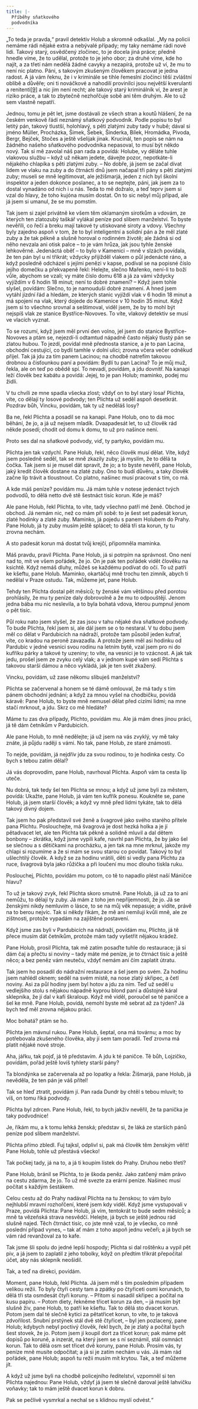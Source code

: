 ```yaml
---
title: |-
  Příběhy sňatkového
  podvodníka
---
```


„To teda je pravda,“ pravil detektiv Holub a skromně odkašlal. „My na policii nemáme rádi nějaké extra a nebývalé případy; my taky nemáme rádi nové lidi. Takový starý, osvědčený zločinec, to je docela jiná práce; předně hnedle víme, že to udělal, protože to je jeho obor; za druhé víme, kde ho najít, a za třetí nám nedělá žádné cavyky a nezapírá, protože už ví, že mu to není nic platno. Páni, s takovým zkušeným člověkem pracovat je jedna radost. A já vám řeknu, že i v kriminále se tihle řemeslní zločinci těší zvláštní oblibě a důvěře; oni ti nováčkové a nahodilí provinilci jsou největší kverulanti a renitenti[\[9\]](./resources/undefined) a nic jim není recht; ale takový starý kriminálník ví, že arest je riziko práce, a tak to zbytečně nezhořčuje sobě ani těm druhým. Ale to už sem vlastně nepatří.

Jednou, tomu je pět let, jsme dostávali ze všech stran a koutů hlášení, že na českém venkově řádí neznámý sňatkový podvodník. Podle popisu to byl letitý pán, takový tlustší, holohlavý, s pěti zlatými zuby tady v hubě; dával si jméno Müller, Procházka, Šimek, Šebek, Šinderka, Bílek, Hromádka, Pivoda, Bergr, Bejček, Stočes a ještě všelijak jinak. Krucinál, ten popis se nám na žádného našeho sňatkového podvodníka nepasoval, to musí být někdo nový. Tak si mě zavolal náš pan rada a povídá: Holube, vy děláte tuhle vlakovou službu – když už někam jedete, dávejte pozor, nepotkáte-li nějakého chlapíka s pěti zlatými zuby. – No dobře, já jsem se začal dívat lidem ve vlaku na zuby a do čtrnácti dnů jsem načapal tři pány s pěti zlatými zuby; museli se mně legitimovat, ale ježíšmarjá, jeden z nich byl školní inspektor a jeden dokonce poslanec, a to se neptejte, páni, jak jsem za to dostal vynadáno od nich i u nás. Teda to mě dožralo, a teď teprv jsem si vzal do hlavy, že toho kujóna musím dostat. On to sic nebyl můj případ, ale já jsem si umanul, že se mu pomstím.

Tak jsem si zajel privátně ke všem těm oklamaným sirotkům a vdovám, ze kterých ten zlatozubý taškář vylákal peníze pod slibem manželství. To byste nevěřili, co řečí a breku mají takové ty utiskované siroty a vdovy. Všechny byly zajedno aspoň v tom, že to byl inteligentní a solidní pán a že měl zlaté zuby a že tak pěkně a slušně horoval o rodinném životě; ale žádná si od něho nevzala ani otisk palce – to je vám hrůza, jak jsou tyhle ženské lehkověrné. Jedenáctá oběť – to bylo v Kamenici – mně v slzách povídala, že ten pán byl u ní třikrát; vždycky přijížděl vlakem o půl jedenácté ráno, a když posledně odcházel s jejími penězi v kapse, podíval se na popisné číslo jejího domečku a překvapeně řekl: Helejte, slečno Mařenko, není-li to boží vůle, abychom se vzali; vy máte číslo domu 618 a já za vámi vždycky vyjíždím v 6 hodin 18 minut; není to dobré znamení? – Když jsem tohle slyšel, povídám: Slečno, to je namouduši dobré znamení. A hned jsem vytáhl jízdní řád a hledám, ze kterých stanic vyjíždí vlak v 6 hodin 18 minut a má spojení na vlak, který dojede do Kamenice v 10 hodin 35 minut. Když jsem si to všechno srovnal a seštimoval, viděl jsem, že by to mohl být nejspíš vlak ze stanice Bystřice-Novoves. To víte, vlakový detektiv se musí ve vlacích vyznat.

To se rozumí, když jsem měl první den volno, jel jsem do stanice Bystřice-Novoves a ptám se, nejezdí-li odtamtud nápadně často nějaký tlustý pán se zlatou hubou. To jezdí, povídal mně přednosta stanice, a je to pan Lacina, obchodní cestující, co bydlí tamhle v dolní ulici; zrovna včera večer odněkud přijel. Tak já jdu za tím panem Lacinou; na chodbě natrefím takovou drobnou a čisťounkou paní a povídám: Bydlí tu pan Lacina? To je můj muž, řekla, ale on teď po obědě spí. To nevadí, povídám, a jdu dovnitř. Na kanapi leží člověk bez kabátu a povídá: Jejej, to je pan Holub; maminko, podej mu židli.

V tu chvíli ze mne spadla všecka zlost; vždyť on to byl starý losař Plichta, víte, co dělají ty losové podvody; ten Plichta už seděl aspoň desetkrát. Pozdrav bůh, Vincku, povídám, tak ty už neděláš losy?

Ba ne, řekl Plichta a posadil se na kanapi. Pane Holub, ono to dá moc běhání, že jo, a já už nejsem mladík. Dvaapadesát let, to už člověk rád někde posedí; chodit od domu k domu, to už pro našince není.

Proto ses dal na sňatkové podvody, viď, ty partyko, povídám mu.

Plichta jen tak vzdychl. Pane Holub, řekl, něco člověk musí dělat. Víte, když jsem posledně seděl, tak se mně zkazily zuby; já myslím, že to dělá ta čočka. Tak jsem si je musel dát spravit, že jo; a to byste nevěřil, pane Holub, jaký kredit člověk dostane na zlaté zuby. Ono to budí důvěru, a taky člověk začne líp trávit a tloustnout. Co platno, našinec musí pracovat s tím, co má.

A kde máš peníze? povídám mu. Já mám tuhle v notese jedenáct tvých podvodů, to dělá netto dvě stě šestnáct tisíc korun. Kde je máš?

Ale pane Holub, řekl Plichta, to víte, tady všechno patří mé ženě. Obchod je obchod. Já nemám nic, než co mám při sobě: to je šest set padesát korun, zlaté hodinky a zlaté zuby. Maminko, já pojedu s panem Holubem do Prahy. Pane Holub, já ty zuby musím ještě splácet; to dělá tři sta korun, ty tu zrovna nechám.

A sto padesát korun má dostat tvůj krejčí, připomněla maminka.

Máš pravdu, pravil Plichta. Pane Holub, já si potrpím na správnost. Ono není nad to, mít ve všem pořádek, že jo. On je pak ten pořádek vidět člověku na ksichtě. Když nemáš dluhy, můžeš se každému podívat do očí. To už patří ke kšeftu, pane Holub. Maminko, okartáčuj mně trochu ten zimník, abych ti nedělal v Praze ostudu. Tak, můžeme jet, pane Holub.

Tehdy ten Plichta dostal pět měsíců; ty ženské vám většinou před porotou prohlásily, že mu ty peníze daly dobrovolně a že mu to odpouštějí. Jenom jedna bába mu nic neslevila, a to byla bohatá vdova, kterou pumpnul jenom o pět tisíc.

Půl roku nato jsem slyšel, že zas jsou v tahu nějaké dva sňatkové podvody. To bude Plichta, řekl jsem si, ale dál jsem se o to nestaral. V tu dobu jsem měl co dělat v Pardubicích na nádraží, protože tam působil jeden kufrař, víte, co kradou na peroně zavazadla. A protože jsem měl asi hodinku od Pardubic v jedné vesnici svou rodinu na letním bytě, vzal jsem pro ni do kufříku párky a takové ty uzeniny; to víte, na vesnici je to vzácnost. A jak tak jedu, prošel jsem ze zvyku celý vlak; a v jednom kupé vám sedí Plichta s takovou starší dámou a něco vykládá, jak je ten svět zkažený.

Vincku, povídám, už zase někomu slibuješ manželství?

Plichta se začervenal a honem se té dámě omlouval, že má tady s tím pánem obchodní jednání; a když za mnou vyšel na chodbičku, povídá káravě: Pane Holub, to byste mně nemusel dělat před cizími lidmi; na mne stačí mrknout, a jdu. Skrz co mě hledáte?

Máme tu zas dva případy, Plichto, povídám mu. Ale já mám dnes jinou práci, já tě dám četníkům v Pardubicích.

Ale pane Holub, to mně nedělejte; já už jsem na vás zvyklý, vy mě taky znáte, já půjdu raději s vámi. No tak, pane Holub, ze staré známosti.

To nejde, povídám, já nejdřív jdu za svou rodinou, to je hodinka cesty. Co bych s tebou zatím dělal?

Já vás doprovodím, pane Holub, navrhoval Plichta. Aspoň vám ta cesta líp uteče.

Nu dobrá, tak tedy šel ten Plichta se mnou; a když už jsme byli za městem, povídá: Ukažte, pane Holub, já vám ten kufřík ponesu. Koukněte se, pane Holub, já jsem starší člověk; a když vy mně před lidmi tykáte, tak to dělá takový divný dojem.

Tak jsem ho pak představil své ženě a švagrové jako svého starého přítele pana Plichtu. Poslouchejte, má švagrová je dost hezká holka a je jí pětadvacet let, ale ten Plichta tak pěkně a solidně mluvil a dal dětem bonbony – zkrátka, když jsme vypili kafe, navrhl pan Plichta, že by jako šel se slečnou a s dětičkami na procházku, a jen tak na mne mrknul, jakože my chlapi si rozumíme a že si mám se svou starou co povídat. Takový to byl ušlechtilý člověk. A když se za hodinu vrátili, děti si vedly pana Plichtu za ruce, švagrová byla jako růžička a při loučení mu moc dlouho tiskla ruku.

Poslouchej, Plichto, povídám mu potom, co tě to napadlo plést naší Máničce hlavu?

To už je takový zvyk, řekl Plichta skoro smutně. Pane Holub, já už za to ani nemůžu, to dělají ty zuby. Já mám z toho jen nepříjemnosti, že jo. Já se ženskými nikdy nemluvím o lásce, to se na můj věk nepasuje; a vidíte, právě na to berou nejvíc. Tak si někdy říkám, že mě ani nemilují kvůli mně, ale ze zištnosti, protože vypadám na zajištěné postavení.

Když jsme zas byli v Pardubicích na nádraží, povídám mu, Plichto, já tě přece musím dát četníkům, protože mám tady vyšetřit nějakou krádež.

Pane Holub, prosil Plichta, tak mě zatím posaďte tuhle do restaurace; já si dám čaj a přečtu si noviny – tady máte mé peníze, je to čtrnáct tisíc a ještě něco; a bez peněz vám neuteču, vždyť nemám ani čím zaplatit útratu.

Tak jsem ho posadil do nádražní restaurace a šel jsem po svém. Za hodinu jsem nahlédl oknem; seděl na svém místě, na nose zlatý skřipec, a četl noviny. Asi za půl hodiny jsem byl hotov a jdu za ním. Teď už seděl u vedlejšího stolu s nějakou nápadně kyprou blond paní a důstojně káral sklepníka, že jí dal v kafi škraloup. Když mě viděl, poroučel se té paničce a šel ke mně. Pane Holub, povídá, nemohl byste mě sebrat až za týden? Já bych teď měl zrovna nějakou práci.

Moc bohatá? ptám se ho.

Plichta jen mávnul rukou. Pane Holub, šeptal, ona má továrnu; a moc by potřebovala zkušeného člověka, aby jí sem tam poradil. Teď zrovna má platit nějaké nové stroje.

Aha, jářku, tak pojď, já tě představím. A jdu k té paničce. Tě bůh, Lojzičko, povídám, pořád ještě lovíš tyhlety starší pány?

Ta blondýnka se začervenala až po lopatky a řekla: Žišmarjá, pane Holub, já nevěděla, že ten pán je váš přítel!

Tak se hleď ztratit, povídám jí. Pan rada Dundr by chtěl s tebou mluvit; to víš, on tomu říká podvody.

Plichta byl zdrcen. Pane Holub, řekl, to bych jakživ nevěřil, že ta panička je taky podvodnice!

Je, říkám mu, a k tomu lehká ženská; představ si, že láká ze starších pánů peníze pod slibem manželství.

Plichta přímo zbledl. Fuj tajksl, odplivl si, pak má člověk těm ženským věřit! Pane Holub, tohle už přestává všecko!

Tak počkej tady, já na to, a já ti koupím lístek do Prahy. Druhou nebo třetí?

Pane Holub, bránil se Plichta, to je škoda peněz. Jako zatčený mám právo na cestu zdarma, že jo. To už mě svezte za erární peníze. Našinec musí počítat s každým šestákem.

Celou cestu až do Prahy nadával Plichta na tu ženskou; to vám bylo nejhlubší mravní rozhořčení, které jsem kdy viděl. Když jsme vystupovali v Praze, povídá Plichta: Pane Holub, já vím, tentokrát to bude sedm měsíců; a mně ta vězeňská strava nesvědčí. Helejte, já bych se ještě jednou rád slušně najed. Těch čtrnáct tisíc, co jste mně vzal, to je všecko, co mně poslední případ vynes, – tak ať mám z toho aspoň jednu večeři; a já bych se vám rád revanžoval za to kafe.

Tak jsme šli spolu do jedné lepší hospody; Plichta si dal roštěnku a vypil pět piv, a já jsem to zaplatil z jeho tobolky, když on předtím třikrát přepočítal účet, aby nás sklepník neošidil.

Tak, a teď na direkci, povídám.

Moment, pane Holub, řekl Plichta. Já jsem měl s tím posledním případem velikou režii. To byly čtyři cesty tam a zpátky po čtyřiceti osmi korunách, to dělá tři sta osmdesát čtyři koruny. – Přitom si nasadil skřipec a počítal na kusu papíru. – Potom diety, řekněme třicet korun za den, – já musím být slušně živ, pane Holub, to patří ke kšeftu. Tak to dělá sto dvacet korun. Potom jsem dal té slečně kytici za pětatřicet korun, to víte, to je taková zdvořilost. Snubní prstýnek stál dvě stě čtyřicet, – byl jen pozlacený, pane Holub; kdybych nebyl poctivý člověk, řekl bych, že je zlatý a počítal bych šest stovek, že jo. Potom jsem jí koupil dort za třicet korun; pak máme pět dopisů po koruně, a inzerát, na který jsem se s ní seznámil, stál osmnáct korun. Tak to dělá osm set třicet dvě koruny, pane Holub. Prosím vás, ty peníze mně musíte odpočítat; a já si je zatím nechám u vás. Já mám rád pořádek, pane Holub; aspoň tu režii musím mít krytou. Tak, a teď můžeme jít.

A když už jsme byli na chodbě policejního ředitelství, vzpomněl si ten Plichta najednou: Pane Holub, vždyť já jsem té slečně daroval ještě lahvičku voňavky; tak to mám ještě dvacet korun k dobru.

Pak se pečlivě vysmrkal a nechal se s klidnou myslí odvést.“
